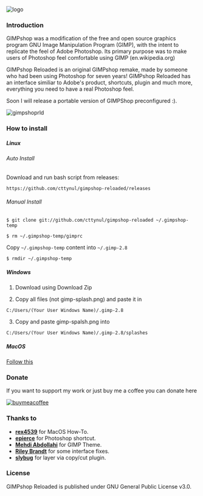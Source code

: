 ![logo](https://raw.githubusercontent.com/cttynul/gimpshop-reloaded/gh-pages/img/logo.png)

### Introduction
GIMPshop was a modification of the free and open source graphics program GNU Image Manipulation Program (GIMP), with the intent to replicate the feel of Adobe Photoshop. 
Its primary purpose was to make users of Photoshop feel comfortable using GIMP (en.wikipedia.org)

GIMPshop Reloaded is an original GIMPshop remake, made by someone who had been using Photoshop for seven years! 
GIMPshop Reloaded has an interface similiar to Adobe's product, shortcuts, plugin and much more, everything you need to have a real Photoshop feel.

Soon I will release a portable version of GIMPShop preconfigured :).

![gimpshoprld](https://raw.githubusercontent.com/cttynul/gimpshop-reloaded/gh-pages/img/img-1.png)

### How to install
##### Linux
###### Auto Install
Download and run bash script from releases:

`
https://github.com/cttynul/gimpshop-reloaded/releases
`

###### Manual Install

`
$ git clone git://github.com/cttynul/gimpshop-reloaded ~/.gimpshop-temp
`

`
$ rm ~/.gimpshop-temp/gimprc
`

Copy `~/.gimpshop-temp` content into `~/.gimp-2.8`

`
$ rmdir ~/.gimpshop-temp
`

##### Windows
1) Download using Download Zip

2) Copy all files (not gimp-splash.png) and paste it in

`
C:/Users/(Your User Windows Name)/.gimp-2.8
`

3) Copy and paste gimp-spalsh.png into

`
C:/Users/(Your User Windows Name)/.gimp-2.8/splashes
`

##### MacOS
[Follow this](https://github.com/cttynul/gimpshop-reloaded/issues/1#issuecomment-304475702) 

### Donate
If you want to support my work or just buy me a coffee you can donate here

[![buymeacoffee](http://i.imgur.com/x3Gdpcq.gif)](https://www.paypal.com/cgi-bin/webscr?cmd=_s-xclick&hosted_button_id=GF9ZWVUJSYABA)

### Thanks to
- [**rex4539**](https://github.com/rex4539) for MacOS How-To.
- [**epierce**](http://epierce.freeshell.org/gimp/gimp_ps.php) for Photoshop shortcut.
- [**Mehdi Abdollahi**](#) for GIMP Theme.
- [**Riley Brandt**](http://www.rileybrandt.com/) for some interface fixes.
- [**slybug**](http://slybug.deviantart.com) for layer via copy/cut plugin.

### License
GIMPshop Reloaded is published under GNU General Public License v3.0.
